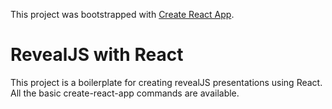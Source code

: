 This project was bootstrapped with [Create React App](https://github.com/facebook/create-react-app).

# RevealJS with React

This project is a boilerplate for creating revealJS presentations using React.
All the basic create-react-app commands are available.
